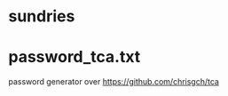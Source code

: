 sundries
=========

password_tca.txt
=================
password generator over https://github.com/chrisgch/tca
